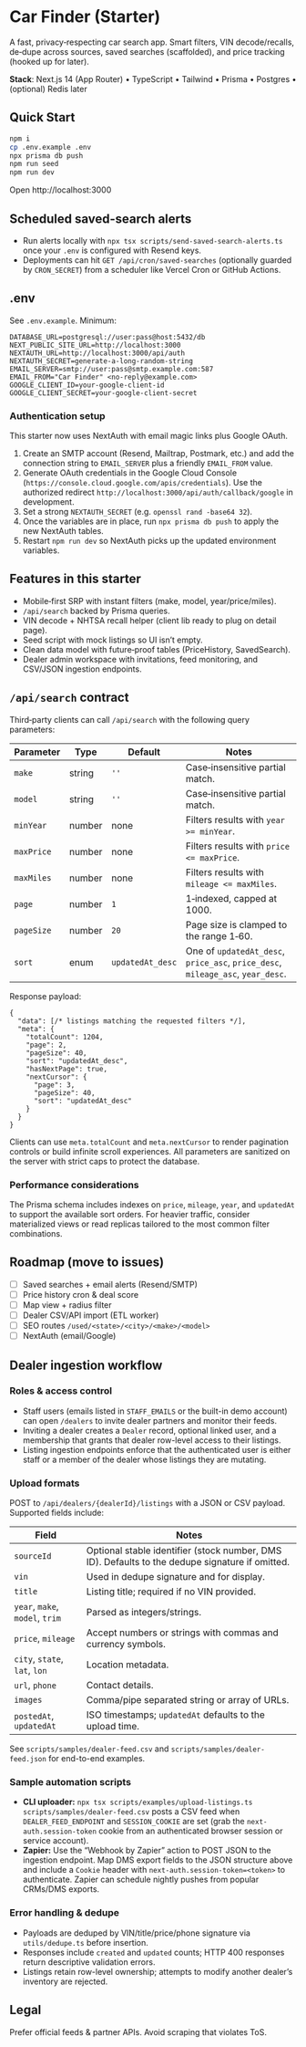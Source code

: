 # Car Finder (Starter)

A fast, privacy‑respecting car search app. Smart filters, VIN decode/recalls, de‑dupe across sources, saved searches (scaffolded), and price tracking (hooked up for later).

**Stack**: Next.js 14 (App Router) • TypeScript • Tailwind • Prisma • Postgres • (optional) Redis later

## Quick Start

```bash
npm i
cp .env.example .env
npx prisma db push
npm run seed
npm run dev
```

Open http://localhost:3000

## Scheduled saved-search alerts

- Run alerts locally with `npx tsx scripts/send-saved-search-alerts.ts` once your `.env` is configured with Resend keys.
- Deployments can hit `GET /api/cron/saved-searches` (optionally guarded by `CRON_SECRET`) from a scheduler like Vercel Cron or GitHub Actions.

## .env

See `.env.example`. Minimum:
```
DATABASE_URL=postgresql://user:pass@host:5432/db
NEXT_PUBLIC_SITE_URL=http://localhost:3000
NEXTAUTH_URL=http://localhost:3000/api/auth
NEXTAUTH_SECRET=generate-a-long-random-string
EMAIL_SERVER=smtp://user:pass@smtp.example.com:587
EMAIL_FROM="Car Finder" <no-reply@example.com>
GOOGLE_CLIENT_ID=your-google-client-id
GOOGLE_CLIENT_SECRET=your-google-client-secret
```

### Authentication setup

This starter now uses NextAuth with email magic links plus Google OAuth.

1. Create an SMTP account (Resend, Mailtrap, Postmark, etc.) and add the connection string to `EMAIL_SERVER` plus a friendly `EMAIL_FROM` value.
2. Generate OAuth credentials in the Google Cloud Console (`https://console.cloud.google.com/apis/credentials`). Use the authorized redirect `http://localhost:3000/api/auth/callback/google` in development.
3. Set a strong `NEXTAUTH_SECRET` (e.g. `openssl rand -base64 32`).
4. Once the variables are in place, run `npx prisma db push` to apply the new NextAuth tables.
5. Restart `npm run dev` so NextAuth picks up the updated environment variables.

## Features in this starter
- Mobile‑first SRP with instant filters (make, model, year/price/miles).
- `/api/search` backed by Prisma queries.
- VIN decode + NHTSA recall helper (client lib ready to plug on detail page).
- Seed script with mock listings so UI isn’t empty.
- Clean data model with future‑proof tables (PriceHistory, SavedSearch).
- Dealer admin workspace with invitations, feed monitoring, and CSV/JSON ingestion endpoints.

## `/api/search` contract

Third‑party clients can call `/api/search` with the following query parameters:

| Parameter | Type | Default | Notes |
| --- | --- | --- | --- |
| `make` | string | `''` | Case‑insensitive partial match. |
| `model` | string | `''` | Case‑insensitive partial match. |
| `minYear` | number | none | Filters results with `year >= minYear`. |
| `maxPrice` | number | none | Filters results with `price <= maxPrice`. |
| `maxMiles` | number | none | Filters results with `mileage <= maxMiles`. |
| `page` | number | `1` | 1‑indexed, capped at 1000. |
| `pageSize` | number | `20` | Page size is clamped to the range 1‑60. |
| `sort` | enum | `updatedAt_desc` | One of `updatedAt_desc`, `price_asc`, `price_desc`, `mileage_asc`, `year_desc`. |

Response payload:

```jsonc
{
  "data": [/* listings matching the requested filters */],
  "meta": {
    "totalCount": 1204,
    "page": 2,
    "pageSize": 40,
    "sort": "updatedAt_desc",
    "hasNextPage": true,
    "nextCursor": {
      "page": 3,
      "pageSize": 40,
      "sort": "updatedAt_desc"
    }
  }
}
```

Clients can use `meta.totalCount` and `meta.nextCursor` to render pagination controls or build infinite scroll experiences. All parameters are sanitized on the server with strict caps to protect the database.

### Performance considerations

The Prisma schema includes indexes on `price`, `mileage`, `year`, and `updatedAt` to support the available sort orders. For heavier traffic, consider materialized views or read replicas tailored to the most common filter combinations.

## Roadmap (move to issues)
- [ ] Saved searches + email alerts (Resend/SMTP)
- [ ] Price history cron & deal score
- [ ] Map view + radius filter
- [ ] Dealer CSV/API import (ETL worker)
- [ ] SEO routes `/used/<state>/<city>/<make>/<model>`
- [ ] NextAuth (email/Google)

## Dealer ingestion workflow

### Roles & access control
- Staff users (emails listed in `STAFF_EMAILS` or the built-in demo account) can open `/dealers` to invite dealer partners and monitor their feeds.
- Inviting a dealer creates a `Dealer` record, optional linked user, and a membership that grants that dealer row-level access to their listings.
- Listing ingestion endpoints enforce that the authenticated user is either staff or a member of the dealer whose listings they are mutating.

### Upload formats
POST to `/api/dealers/{dealerId}/listings` with a JSON or CSV payload. Supported fields include:

| Field | Notes |
| --- | --- |
| `sourceId` | Optional stable identifier (stock number, DMS ID). Defaults to the dedupe signature if omitted. |
| `vin` | Used in dedupe signature and for display. |
| `title` | Listing title; required if no VIN provided. |
| `year`, `make`, `model`, `trim` | Parsed as integers/strings. |
| `price`, `mileage` | Accept numbers or strings with commas and currency symbols. |
| `city`, `state`, `lat`, `lon` | Location metadata. |
| `url`, `phone` | Contact details. |
| `images` | Comma/pipe separated string or array of URLs. |
| `postedAt`, `updatedAt` | ISO timestamps; `updatedAt` defaults to the upload time. |

See `scripts/samples/dealer-feed.csv` and `scripts/samples/dealer-feed.json` for end-to-end examples.

### Sample automation scripts
- **CLI uploader:** `npx tsx scripts/examples/upload-listings.ts scripts/samples/dealer-feed.csv` posts a CSV feed when `DEALER_FEED_ENDPOINT` and `SESSION_COOKIE` are set (grab the `next-auth.session-token` cookie from an authenticated browser session or service account).
- **Zapier:** Use the “Webhook by Zapier” action to POST JSON to the ingestion endpoint. Map DMS export fields to the JSON structure above and include a `Cookie` header with `next-auth.session-token=<token>` to authenticate. Zapier can schedule nightly pushes from popular CRMs/DMS exports.

### Error handling & dedupe
- Payloads are deduped by VIN/title/price/phone signature via `utils/dedupe.ts` before insertion.
- Responses include `created` and `updated` counts; HTTP 400 responses return descriptive validation errors.
- Listings retain row-level ownership; attempts to modify another dealer’s inventory are rejected.

## Legal
Prefer official feeds & partner APIs. Avoid scraping that violates ToS.
